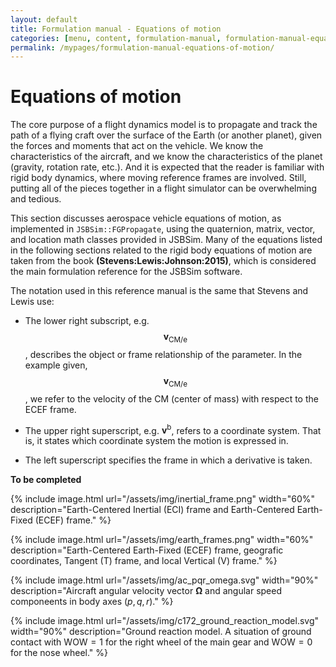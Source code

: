 ```yaml
---
layout: default
title: Formulation manual - Equations of motion
categories: [menu, content, formulation-manual, formulation-manual-equations-of-motion]
permalink: /mypages/formulation-manual-equations-of-motion/
---
```


# Equations of motion

The core purpose of a flight dynamics model is to propagate and track the path of a flying craft over the surface of the Earth (or another planet), given the forces and moments that act on the vehicle. We know the characteristics of the aircraft, and we know the characteristics of the planet (gravity, rotation rate, etc.). And it is expected that the reader is familiar with rigid body dynamics, where moving reference frames are involved. Still, putting all of the pieces together in a flight
simulator can be overwhelming and tedious.

This section discusses aerospace vehicle equations of motion, as implemented in `JSBSim::FGPropagate`, using the quaternion, matrix, vector, and location math classes provided in JSBSim. Many of the equations listed in the following sections related to the rigid body equations of motion are taken from the book **(Stevens:Lewis:Johnson:2015)**, which is considered the main formulation reference for the JSBSim software.

The notation used in this reference manual is the same that Stevens and Lewis use:

- The lower right subscript, e.g. $$\boldsymbol{v}_\mathrm{CM/e}$$, describes the object or frame relationship of the parameter.
  In the example given, $$\boldsymbol{v}_\mathrm{CM/e}$$, we refer to the velocity of the CM (center of mass) with respect to the ECEF frame.

- The upper right superscript, e.g. $\boldsymbol{v}^\mathrm{b}$, refers to a coordinate system.
  That is, it states which coordinate system the motion is expressed in.

- The left superscript specifies the frame in which a derivative is taken.

**To be completed**

{% include image.html
  url="/assets/img/inertial_frame.png"
  width="60%"
  description="Earth-Centered Inertial (ECI) frame and Earth-Centered Earth-Fixed (ECEF) frame."
  %}

{% include image.html
  url="/assets/img/earth_frames.png"
  width="60%"
  description="Earth-Centered Earth-Fixed (ECEF) frame, geografic coordinates, Tangent (T) frame, and local Vertical (V) frame."
  %}

{% include image.html
  url="/assets/img/ac_pqr_omega.svg"
  width="90%"
  description="Aircraft angular velocity vector $\boldsymbol{\Omega}$ and angular speed componeents in body axes $(p,q,r)$."
  %}

{% include image.html
  url="/assets/img/c172_ground_reaction_model.svg"
  width="90%"
  description="Ground reaction model. A situation of ground contact with $\mathrm{WOW} = 1$ for the right wheel of the main gear and $\mathrm{WOW} = 0$ for the nose wheel."
  %}
